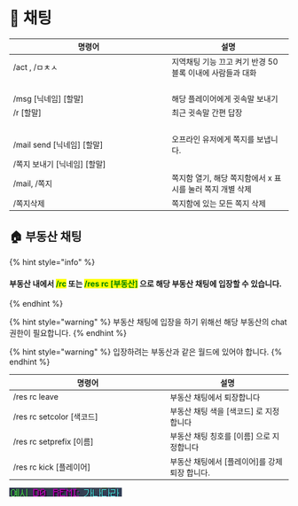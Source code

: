 # 💬 채팅

<table data-full-width="false"><thead><tr><th width="272">명령어</th><th>설명</th></tr></thead><tbody><tr><td>/act , /ㅁㅊㅅ</td><td>지역채팅 기능 끄고 켜기 반경 50블록 이내에 사람들과 대화</td></tr><tr><td>​</td><td>​</td></tr><tr><td>/msg [닉네임] [할말]</td><td>해당 플레이어에게 귓속말 보내기</td></tr><tr><td>/r [할말]</td><td>최근 귓속말 간편 답장</td></tr><tr><td>​</td><td>​</td></tr><tr><td>/mail send [닉네임] [할말]</td><td>오프라인 유저에게 쪽지를 보냅니다.</td></tr><tr><td>/쪽지 보내기 [닉네임] [할말]</td><td>​</td></tr><tr><td>/mail, /쪽지</td><td>쪽지함 열기, 해당 쪽지함에서 x 표시를 눌러 쪽지 개별 삭제</td></tr><tr><td>/쪽지삭제</td><td>쪽지함에 있는 모든 쪽지 삭제</td></tr></tbody></table>





## 🏠 부동산 채팅

{% hint style="info" %}
#### 부동산 내에서 <mark style="color:green;">**/rc**</mark> 또는 <mark style="color:green;">/res rc \[부동산]</mark> 으로 해당 부동산 채팅에 입장할 수 있습니다.
{% endhint %}

{% hint style="warning" %}
부동산 채팅에 입장을 하기 위해선 해당 부동산의 chat 권한이 필요합니다.
{% endhint %}

{% hint style="warning" %}
입장하려는 부동산과 같은 월드에 있어야 합니다.
{% endhint %}

<table><thead><tr><th width="269">명령어</th><th>설명</th></tr></thead><tbody><tr><td>/res rc leave</td><td>부동산 채팅에서 퇴장합니다</td></tr><tr><td>/res rc setcolor [색코드] </td><td>부동산 채팅 색을 [색코드] 로 지정합니다</td></tr><tr><td>/res rc setprefix [이름]</td><td>부동산 채팅 칭호를 [이름] 으로 지정합니다</td></tr><tr><td>/res rc kick [플레이어] </td><td>부동산 채팅에서 [플레이어]를 강제퇴장 합니다.</td></tr></tbody></table>

![](<../../.gitbook/assets/image (12).png>)
